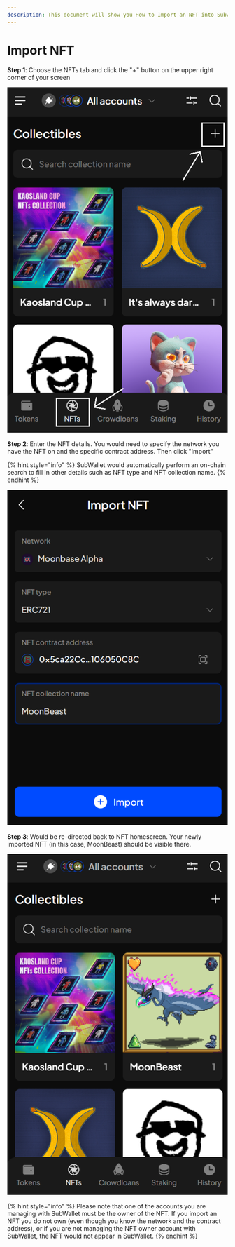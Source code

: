 ```yaml
---
description: This document will show you How to Import an NFT into SubWallet.
---
```


# Import NFT

**Step 1**: Choose the NFTs tab and click the "+" button on the upper right corner of your screen

![](<../../.gitbook/assets/image (159).png>)

**Step 2**: Enter the NFT details. You would need to specify the network you have the NFT on and the specific contract address. Then click "Import"

{% hint style="info" %}
SubWallet would automatically perform an on-chain search to fill in other details such as NFT type and NFT collection name.&#x20;
{% endhint %}

![](<../../.gitbook/assets/image (154).png>)

**Step 3**: Would be re-directed back to NFT homescreen. Your newly imported NFT (in this case, MoonBeast) should be visible there.&#x20;

![](<../../.gitbook/assets/image (169).png>)

{% hint style="info" %}
Please note that one of the accounts you are managing with SubWallet must be the owner of the NFT. If you import an NFT you do not own (even though you know the network and the contract address), or if you are not managing the NFT owner account with SubWallet, the NFT would not appear in SubWallet.&#x20;
{% endhint %}
